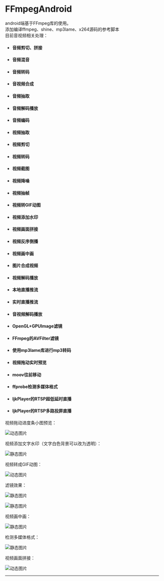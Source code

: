 # FFmpegAndroid
android端基于FFmpeg库的使用。<br>
添加编译ffmpeg、shine、mp3lame、x264源码的参考脚本<br>
目前音视频相关处理：<br>

- #### 音频剪切、拼接
- #### 音频混音
- #### 音频转码
- #### 音视频合成
- #### 音频抽取
- #### 音频解码播放
- #### 音频编码
- #### 视频抽取
- #### 视频剪切
- #### 视频转码
- #### 视频截图
- #### 视频降噪
- #### 视频抽帧
- #### 视频转GIF动图
- #### 视频添加水印
- #### 视频画面拼接
- #### 视频反序倒播
- #### 视频画中画
- #### 图片合成视频
- #### 视频解码播放
- #### 本地直播推流
- #### 实时直播推流
- #### 音视频解码播放
- #### OpenGL+GPUImage滤镜
- #### FFmpeg的AVFilter滤镜
- #### 使用mp3lame库进行mp3转码
- #### 视频拖动实时预览
- #### moov往前移动
- #### ffprobe检测多媒体格式

- #### IjkPlayer的RTSP超低延时直播
- #### IjkPlayer的RTSP多路投屏直播

视频拖动进度条小图预览：

![动态图片](https://github.com/xufuji456/FFmpegAndroid/blob/master/gif/preview.gif)

视频添加文字水印（文字白色背景可以改为透明）：

![静态图片](https://github.com/xufuji456/FFmpegAndroid/blob/master/picture/water_mark.png)

视频转成GIF动图：

![动态图片](https://github.com/xufuji456/FFmpegAndroid/blob/master/gif/VideoToGif.gif)

滤镜效果：

![静态图片](https://github.com/xufuji456/FFmpegAndroid/blob/master/picture/filter_balance.png)

![静态图片](https://github.com/xufuji456/FFmpegAndroid/blob/master/picture/filter_sketch.png)

视频画中画：

![静态图片](https://github.com/xufuji456/FFmpegAndroid/blob/master/picture/picture_in_picture.png)

检测多媒体格式：

![静态图片](https://github.com/xufuji456/FFmpegAndroid/blob/master/picture/probe_format.png)

视频画面拼接：

![动态图片](https://github.com/xufuji456/FFmpegAndroid/blob/master/gif/horizontal.gif)

***
<br><br>

